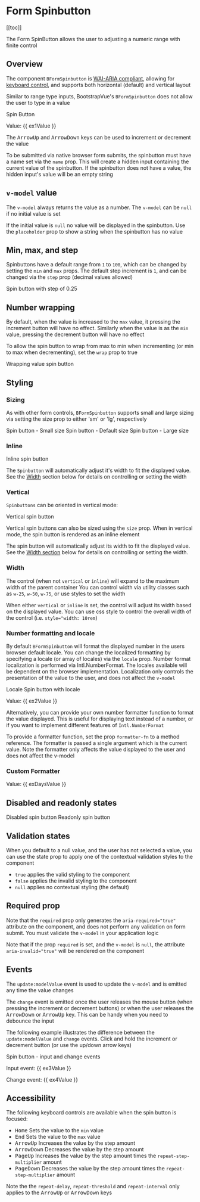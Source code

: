 # Form Spinbutton

<ComponentSidebar>

[[toc]]

</ComponentSidebar>

<div class="lead mb-5">

The Form SpinButton allows the user to adjusting a numeric range with finite control

</div>

## Overview

The component `BFormSpinbutton` is
[WAI-ARIA compliant](https://www.w3.org/TR/wai-aria-practices-1.2/#spinbutton), allowing for [keyboard control](#accessibility), and supports both horizontal (default) and vertical layout

Similar to range type inputs, BootstrapVue's `BFormSpinbutton` does not allow the user to type in a value

<HighlightCard>
  <label for="demo-sb">Spin Button</label>
  <BFormSpinbutton id="demo-sb" v-model="ex1Value" min="1" max="100" />
  <p>Value: {{ ex1Value }}</p>
  <template #html>

```vue
<template>
  <label for="demo-sb">Spin Button</label>
  <BFormSpinbutton id="demo-sb" v-model="value" min="1" max="100" />
  <p>Value: {{ value }}</p>
</template>

<script setup lang="ts">
const value = ref(50)
</script>
```

  </template>
</HighlightCard>

The <kbd>ArrowUp</kbd> and <kbd>ArrowDown</kbd> keys can be used to increment or decrement the value

To be submitted via native browser form submits, the spinbutton must have a name set via the `name` prop. This will create a hidden input containing the current value of the spinbutton. If the spinbutton does not have a value, the hidden input's value will be an empty string

## `v-model` value

The `v-model` always returns the value as a number. The `v-model` can be `null` if no initial value is set

If the initial value is `null` no value will be displayed in the spinbutton. Use the `placeholder` prop to show a string when the spinbutton has no value

## Min, max, and step

Spinbuttons have a default range from `1` to `100`, which can be changed by setting the `min` and `max` props. The default step increment is `1`, and can be changed via the `step` prop (decimal values allowed)

<HighlightCard>
  <label for="sb-step">Spin button with step of 0.25</label>
  <BFormSpinbutton
    id="sb-step"
    min="0"
    max="10"
    step="0.25"
    placeholder="--"
  />
  <template #html>

```vue-html
<label for="sb-step">Spin button with step of 0.25</label>
<BFormSpinbutton
  id="sb-step"
  min="0"
  max="10"
  step="0.25"
  placeholder="--"
/>
```

  </template>
</HighlightCard>

## Number wrapping

By default, when the value is increased to the `max` value, it pressing the increment button will have no effect. Similarly when the value is as the `min` value, pressing the decrement button will have no effect

To allow the spin button to wrap from max to min when incrementing (or min to max when decrementing), set the `wrap` prop to true

<HighlightCard>
  <label for="sb-wrap">Wrapping value spin button</label>
  <BFormSpinbutton id="sb-wrap" wrap min="1" max="25" placeholder="--" />
  <template #html>

```vue-html
<label for="sb-wrap">Wrapping value spin button</label>
<BFormSpinbutton id="sb-wrap" wrap min="1" max="25" placeholder="--" />
```

  </template>
</HighlightCard>

## Styling

### Sizing

As with other form controls, `BFormSpinbutton` supports small and large sizing via setting the size prop to either 'sm' or 'lg', respectively

<HighlightCard>
  <label for="sb-small">Spin button - Small size</label>
  <BFormSpinbutton id="sb-small" size="sm" placeholder="--" class="mb-2" />
  <label for="sb-default">Spin button - Default size</label>
  <BFormSpinbutton id="sb-default" placeholder="--" class="mb-2" />
  <label for="sb-large">Spin button - Large size</label>
  <BFormSpinbutton id="sb-large" size="lg" placeholder="--" class="mb-2" />
  <template #html>

```vue-html
<label for="sb-small">Spin button - Small size</label>
<BFormSpinbutton id="sb-small" size="sm" placeholder="--" class="mb-2" />
<label for="sb-default">Spin button - Default size</label>
<BFormSpinbutton id="sb-default" placeholder="--" class="mb-2" />
<label for="sb-large">Spin button - Large size</label>
<BFormSpinbutton id="sb-large" size="lg" placeholder="--" class="mb-2" />
```

  </template>
</HighlightCard>

### Inline

<HighlightCard>
  <label for="sb-inline">Inline spin button</label>
  <BFormSpinbutton id="sb-inline" inline placeholder="--" />
  <template #html>

```vue-html
<label for="sb-inline">Inline spin button</label>
<BFormSpinbutton id="sb-inline" inline placeholder="--" />
```

  </template>
</HighlightCard>

The `Spinbutton` will automatically adjust it's width to fit the displayed value. See the [Width](#width) section below for details on controlling or setting the width

### Vertical

`Spinbuttons` can be oriented in vertical mode:

<HighlightCard>
  <label for="sb-vertical">Vertical spin button</label>
  <BFormSpinbutton id="sb-vertical" vertical placeholder="--" />
  <template #html>

```vue-html
<label for="sb-vertical">Vertical spin button</label>
<BFormSpinbutton id="sb-vertical" vertical placeholder="--" />
```

  </template>
</HighlightCard>

Vertical spin buttons can also be sized using the `size` prop. When in vertical mode, the spin button is rendered as an inline element

The spin button will automatically adjust its width to fit the displayed value. See the [Width section](#width) below for details on controlling or setting the width.

### Width

The control (when not `vertical` or `inline`) will expand to the maximum width of the parent container You can control width via utility classes such as `w-25`, `w-50`, `w-75`, or use styles to set the width

When either `vertical` or `inline` is set, the control will adjust its width based on the displayed value. You can use css style to control the overall width of the control (i.e. `style="width: 10rem`)

### Number formatting and locale

By default `BFormSpinbutton` will format the displayed number in the users browser default locale. You can change the localized formatting by specifying a locale (or array of locales) via the `locale` prop. Number format localization is performed via Intl.NumberFormat. The locales available will be dependent on the browser implementation. Localization only controls the presentation of the value to the user, and does not affect the `v-model`

<HighlightCard>
  <label for="sb-locales">Locale</label>
  <BFormSelect id="sb-locales" v-model="locale" :options="locales" />
  <label for="sb-local" class="mt-2">Spin button with locale</label>
  <BFormSpinbutton
    id="sb-locale"
    v-model="ex2Value"
    :locale="locale"
    min="0"
    max="10"
    step="0.125"
  />
  <p>Value: {{ ex2Value }}</p>
  <template #html>

```vue
<template>
  <label for="sb-locales">Locale</label>
  <BFormSelect id="sb-locales" v-model="locale" :options="locales" />
  <label for="sb-local" class="mt-2">Spin button with locale</label>
  <BFormSpinbutton id="sb-locale" v-model="value" :locale="locale" min="0" max="10" step="0.125" />
  <p>Value: {{ value }}</p>
</template>

<script setup lang="ts">
const value = ref(0)

const locale = ref('fr-CA')
const locales = [
  {value: 'en', text: 'English'},
  {value: 'de', text: 'German'},
  {value: 'fr-CA', text: 'French (Canadian)'},
  {value: 'fa', text: 'Persian'},
  {value: 'ar-EG', text: 'Arabic (Egyptian)'},
] as const
</script>
```

  </template>
</HighlightCard>

Alternatively, you can provide your own number formatter function to format the value displayed. This is useful for displaying text instead of a number, or if you want to implement different features of `Intl.NumberFormat`

To provide a formatter function, set the prop `formatter-fn` to a method reference. The formatter is passed a single argument which is the current value. Note the formatter only affects the value displayed to the user and does not affect the v-model

### Custom Formatter

<HighlightCard>
  <BFormSpinbutton
    v-model="exDaysValue"
    :formatter-fn="dayFormatter"
    min="0"
    max="6"
    wrap
  />
  <p>Value: {{ exDaysValue }}</p>
  <template #html>

```vue
<template>
  <BFormSpinbutton v-model="value" :formatter-fn="dayFormatter" min="0" max="6" wrap />
  <p>Value: {{ value }}</p>
</template>

<script setup lang="ts">
const value = ref(0)

const dayFormatter = (value) => days[value]
</script>
```

  </template>
</HighlightCard>

## Disabled and readonly states

<HighlightCard>
  <BRow>
    <BCol md="6" class="mb-2">
      <label for="sb-disabled">Disabled spin button</label>
      <BFormSpinbutton id="sb-disabled" disabled placeholder="--" />
    </BCol>
    <BCol md="6" class="mb-2">
      <label for="sb-readonly" class="">Readonly spin button</label>
      <BFormSpinbutton id="sb-readonly" readonly placeholder="--" />
    </BCol>
  </BRow>
  <template #html>

```vue-html
<BRow>
  <BCol md="6" class="mb-2">
    <label for="sb-disabled">Disabled spin button</label>
    <BFormSpinbutton id="sb-disabled" disabled placeholder="--" />
  </BCol>
  <BCol md="6" class="mb-2">
    <label for="sb-readonly" class="">Readonly spin button</label>
    <BFormSpinbutton id="sb-readonly" readonly placeholder="--" />
  </BCol>
</BRow>
```

  </template>
</HighlightCard>

## Validation states

When you default to a null value, and the user has not selected a value, you can use the state prop to apply one of the contextual validation styles to the component

- `true` applies the valid styling to the component
- `false` applies the invalid styling to the component
- `null` applies no contextual styling (the default)

## Required prop

Note that the `required` prop only generates the `aria-required="true"` attribute on the component, and does not perform any validation on form submit. You must validate the `v-model` in your application logic

Note that if the prop `required` is set, and the `v-model` is `null`, the attribute `aria-invalid="true"` will be rendered on the component

## Events

The `update:modelValue` event is used to update the `v-model` and is emitted any time the value changes

The `change` event is emitted once the user releases the mouse button (when pressing the increment or decrement buttons) or when the user releases the <kbd>ArrowDown</kbd> or <kbd>ArrowUp</kbd> key. This can be handy when you need to debounce the input

The following example illustrates the difference between the `update:modelValue` and `change` events. Click and hold the increment or decrement button (or use the up/down arrow keys)

<HighlightCard>
  <label for="sb-input">Spin button - input and change events</label>
  <BFormSpinbutton
    id="sb-input"
    v-model="ex3Value"
    @change="ex4Value = $event"
    wrap
  />
  <p>Input event: {{ ex3Value }}</p>
  <p>Change event: {{ ex4Value }}</p>
  <template #html>

```vue
<template>
  <label for="sb-input">Spin button - input and change events</label>
  <BFormSpinbutton id="sb-input" v-model="value1" @change="value2 = $event" wrap />
  <p>Input event: {{ value1 }}</p>
  <p>Change event: {{ value2 }}</p>
</template>

<script setup lang="ts">
const value1 = ref(0)
const value2 = ref(null)
</script>
```

  </template>
</HighlightCard>

## Accessibility

The following keyboard controls are available when the spin button is focused:

- <kbd>Home</kbd> Sets the value to the `min` value
- <kbd>End</kbd> Sets the value to the `max` value
- <kbd>ArrowUp</kbd> Increases the value by the step amount
- <kbd>ArrowDown</kbd> Decreases the value by the step amount
- <kbd>PageUp</kbd> Increases the value by the step amount times the `repeat-step-multiplier` amount
- <kbd>PageDown</kbd> Decreases the value by the step amount times the `repeat-step-multiplier` amount

Note the the `repeat-delay`, `repeat-threshold` and `repeat-interval` only applies to the <kbd>ArrowUp</kbd> or <kbd>ArrowDown</kbd> keys

<ComponentReference :data="data" />

<script setup lang="ts">
import {data} from '../../data/components/formSpinbutton.data'
import ComponentReference from '../../components/ComponentReference.vue'
import ComponentSidebar from '../../components/ComponentSidebar.vue'
import HighlightCard from '../../components/HighlightCard.vue'
import {BButton, BProgressBar, BCard, BCardBody, BProgress, BFormSpinbutton, BFormSelect, BRow, BCol} from 'bootstrap-vue-next'
import {ref} from 'vue'

const days = ['Sunday', 'Monday', 'Tuesday', 'Wednesday', 'Thursday', 'Friday', 'Saturday']

const ex1Value = ref(50)
const ex2Value = ref(0)
const exDaysValue = ref(0)

const ex3Value = ref(0)
const ex4Value = ref(null)

const locale = ref('fr-CA')
const locales = [
  { value: 'en', text: 'English' },
  { value: 'de', text: 'German' },
  { value: 'fr-CA', text: 'French (Canadian)' },
  { value: 'fa', text: 'Persian' },
  { value: 'ar-EG', text: 'Arabic (Egyptian)' }
] as const

const dayFormatter = (value) => days[value]

</script>
